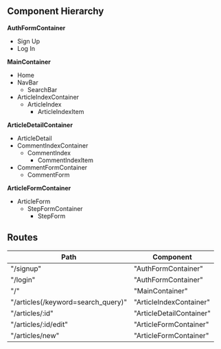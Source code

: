 ## Component Hierarchy

**AuthFormContainer**
- Sign Up
- Log In

**MainContainer**
- Home
- NavBar
  - SearchBar
- ArticleIndexContainer
  - ArticleIndex
    - ArticleIndexItem

**ArticleDetailContainer**
- ArticleDetail
- CommentIndexContainer
  - CommentIndex
    - CommentIndexItem
- CommentFormContainer
  - CommentForm

**ArticleFormContainer**
- ArticleForm
  - StepFormContainer
    - StepForm


## Routes
|Path                              |Component               |
|----------------------------------|------------------------|
|"/signup"                         |"AuthFormContainer"     |
|"/login"                          |"AuthFormContainer"     |
|"/"                               |"MainContainer"         |
|"/articles(/keyword=search_query)"|"ArticleIndexContainer" |
|"/articles/:id"                   |"ArticleDetailContainer"|
|"/articles/:id/edit"              |"ArticleFormContainer"  |
|"/articles/new"                   |"ArticleFormContainer"  |
